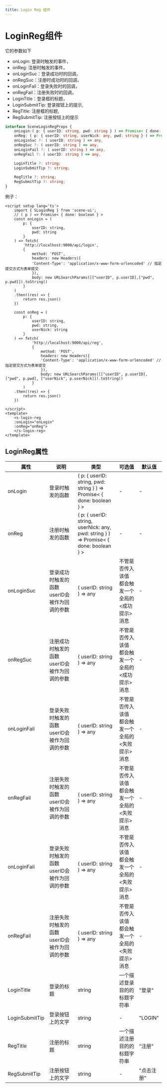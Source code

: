 ```yaml
---
title: Login Reg 组件
---
```


# LoginReg组件

它的参数如下

* onLogin: 登录时触发的事件，
* onReg: 注册时触发的事件，
* onLoginSuc：登录成功时的回调，
* onRegSuc：注册时成功时的回调，
* onLoginFail：登录失败时的回调，
* onRegFail：注册失败时的回调，
* LoginTitle：登录框的标题，
* LoginSubmitTip: 登录按钮上的提示,
* RegTitle: 注册框的标题,
* RegSubmitTip: 注册按钮上的提示
```ts
interface SceneLoginRegProps {
    onLogin:( p: { userID: string, pwd: string } ) => Promise< { done: boolean } >
    onReg: ( p: { userID: string, userNick: any, pwd: string } ) => Promise< { done: boolean } >
    onLoginSuc ?: ( userID: string ) => any,
    onRegSuc ?: ( userID: string ) => any,
    onLoginFail ?: ( userID: string ) => any,
    onRegFail ?: ( userID: string ) => any,

    LoginTitle ?: string;
    LoginSubmitTip ?: string;
    
    RegTitle ?: string;
    RegSubmitTip ?: string;
}
```



例子：

<div>
    <s-login-reg
    :onLogin="onLogin"
    :onReg="onReg">
    </s-login-reg>
</div>



```vue
<script setup lang='ts'>
    import { SLoginReg } from 'scene-ui';
    // ( p ) => Promise< { done: boolean } >
    const onLogin = ( 
        p: { 
            userID: string, 
            pwd: string 
        }
    ) => fetch( 
        'http://localhost:9000/api/login',
        {
            method: 'POST',
            headers: new Headers({
            'Content-Type': 'application/x-www-form-urlencoded' // 指定提交方式为表单提交
            }),
            body: new URLSearchParams([["userID", p.userID],["pwd", p.pwd]]).toString()
        }
    )
    .then((res) => {
        return res.json()
    })

    const onReg = ( 
        p: { 
            userID: string, 
            pwd: string, 
            userNick: string 
        } 
    ) => fetch( 
            'http://localhost:9000/api/reg',
            {
                method: 'POST',
                headers: new Headers({
                'Content-Type': 'application/x-www-form-urlencoded' // 指定提交方式为表单提交
                }),
                body: new URLSearchParams([["userID", p.userID],["pwd", p.pwd], ["userNick", p.userNick]]).toString()
            }
        )
    .then((res) => {
        return res.json()
    })

</script>
<template>
    <s-login-reg 
    :onLogin="onLogin"
    :onReg="onReg">
    </s-login-reg>
</template>
```

## LoginReg属性

| 属性  | 说明                             | 类型           | 可选值                                           | 默认值 |
| ----- | -------------------------------- | -------------- | ------------------------------------------------ | ------ |
| onLogin  | 登录时触发的函数 |   ( p: { userID: string, pwd: string } ) => Promise< { done: boolean } >       | -                                                | -      |
| onReg  | 注册时触发的函数                         | ( p: { userID: string, userNick: any, pwd: string } ) => Promise< { done: boolean } > | -           | -      |
| onLoginSuc | 登录成功时触发的函数 userID会被作为回调的参数                         | ( userID: string ) => any         | 不管是否传入该值 都会触发一个全局的<成功提示>消息 | -      |
| onRegSuc | 注册成功时触发的函数 userID会被作为回调的参数                         | ( userID: string ) => any         | 不管是否传入该值 都会触发一个全局的<成功提示>消息 | -      |
| onLoginFail | 登录失败时触发的函数 userID会被作为回调的参数                         | ( userID: string ) => any         | 不管是否传入该值 都会触发一个全局的<失败提示>消息 | -      |
| onRegFail | 注册失败时触发的函数 userID会被作为回调的参数                         | ( userID: string ) => any         | 不管是否传入该值 都会触发一个全局的<失败提示>消息 | -      |
| onLoginFail | 登录失败时触发的函数 userID会被作为回调的参数                         | ( userID: string ) => any         | 不管是否传入该值 都会触发一个全局的<失败提示>消息 | -      |
| onRegFail | 注册失败时触发的函数 userID会被作为回调的参数                         | ( userID: string ) => any         | 不管是否传入该值 都会触发一个全局的<失败提示>消息 | -      |
| LoginTitle | 登录的标题                         | string  | 一个描述登录目的的标题字符串 | "登录"      |
| LoginSubmitTip | 登录按钮上的文字                         | string  | - | "LOGIN"      |
| RegTitle | 注册的标题                         | string  | 一个描述注册目的的标题字符串 | "注册"      |
| RegSubmitTip | 注册按钮上的文字                         | string  | - | "点击注册"      |

<script lang="ts" setup>
const onLogin = () => new Promise( r => r( { done: true } ) );
const onReg = () => new Promise( r => r( { done: true } ) );
</script>
<style scope>
/* div{
    text-align: center;
} */
</style>    